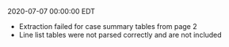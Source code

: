 2020-07-07 00:00:00 EDT


- Extraction failed for case summary tables from page 2
- Line list tables were not parsed correctly and are not included
